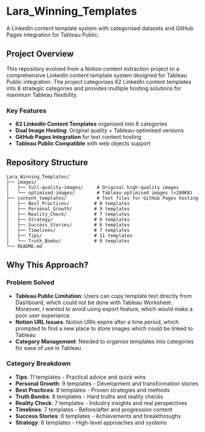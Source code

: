# Lara_Winning_Templates

A LinkedIn content template system with categorised datasets and GitHub Pages integration for Tableau Public.

## Project Overview

This repository evolved from a Notion content extraction project to a comprehensive LinkedIn content template system designed for Tableau Public integration. The project categorises 62 LinkedIn content templates into 8 strategic categories and provides multiple hosting solutions for maximum Tableau flexibility.

### Key Features
- **62 LinkedIn Content Templates** organised into 8 categories
- **Dual Image Hosting**: Original quality + Tableau-optimised versions
- **GitHub Pages Integration** for text content hosting
- **Tableau Public Compatible** with web objects support

## Repository Structure

```
Lara_Winning_Templates/
├── images/
│   ├── full-quality-images/     # Original high-quality images
│   └── optimised-images/        # Tableau-optimised images (<200KB)
├── content_templates/           # Text files for GitHub Pages hosting
│   ├── Best_Practices/         # 8 templates
│   ├── Personal_Growth/        # 9 templates
│   ├── Reality_Check/          # 7 templates
│   ├── Strategy/               # 6 templates
│   ├── Success_Stories/        # 6 templates
│   ├── Timelines/              # 7 templates
│   ├── Tips/                   # 11 templates
│   └── Truth_Bombs/            # 8 templates
└── README.md
```

## Why This Approach?

### Problem Solved
- **Tableau Public Limitation**: Users can copy template text directly from Dashboard, which could not be done with Tableau Worksheet. Moreover, I wanted to avoid using export feature, which would make a poor user experiance. 
- **Notion URL Issues**: Notion URls expire after a time period, which prompted to find a new place to store images which could be linked to Tableau
- **Category Management**: Needed to organise templates into categories for ease of use in Tableau

### Category Breakdown
- **Tips**: 11 templates - Practical advice and quick wins
- **Personal Growth**: 9 templates - Development and transformation stories
- **Best Practices**: 8 templates - Proven strategies and methods
- **Truth Bombs**: 8 templates - Hard truths and reality checks
- **Reality Check**: 7 templates - Industry insights and real perspectives
- **Timelines**: 7 templates - Before/after and progression content
- **Success Stories**: 6 templates - Achievements and breakthroughs
- **Strategy**: 6 templates - High-level approaches and systems
